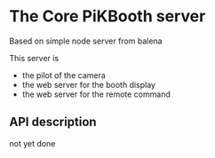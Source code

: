 # The Core PiKBooth server

Based on simple node server from balena

This server is 
- the pilot of the camera
- the web server for the booth display
- the web server for the remote command


## API description 
not yet done